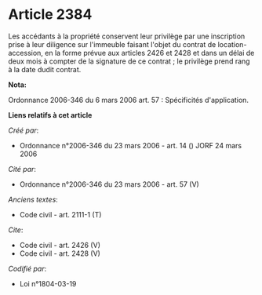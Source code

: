 # Article 2384

Les accédants à la propriété conservent leur privilège par une inscription prise à leur diligence sur l'immeuble faisant
l'objet du contrat de location-accession, en la forme prévue aux articles 2426 et 2428 et dans un délai de deux mois à
compter de la signature de ce contrat ; le privilège prend rang à la date dudit contrat.

**Nota:**

Ordonnance 2006-346 du 6 mars 2006 art. 57 : Spécificités d'application.

**Liens relatifs à cet article**

_Créé par_:

  - Ordonnance n°2006-346 du 23 mars 2006 - art. 14 () JORF 24 mars 2006

_Cité par_:

  - Ordonnance n°2006-346 du 23 mars 2006 - art. 57 (V)

_Anciens textes_:

  - Code civil - art. 2111-1 (T)

_Cite_:

  - Code civil - art. 2426 (V)
  - Code civil - art. 2428 (V)

_Codifié par_:

  - Loi n°1804-03-19
